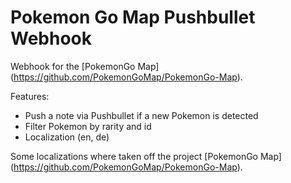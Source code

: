 # Pokemon Go Map Pushbullet Webhook

Webhook for the [PokemonGo Map] (https://github.com/PokemonGoMap/PokemonGo-Map).

Features:

* Push a note via Pushbullet if a new Pokemon is detected
* Filter Pokemon by rarity and id
* Localization (en, de)

Some localizations where taken off the project [PokemonGo Map] (https://github.com/PokemonGoMap/PokemonGo-Map).